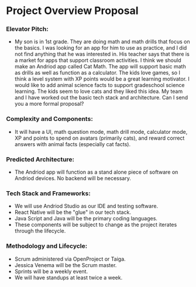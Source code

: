 
# Project Overview Proposal

### Elevator Pitch:

* My son is in 1st grade. They are doing math and math drills that focus on the basics. I was looking for an app for him to use as practice, and I did not find anything that he was interested in. His teacher says that there is a market for apps that support classroom activities. I think we should make an Andriod app called Cat Math. The app will support basic math as drills as well as function as a calculator. The kids love games, so I think a level system with XP points would be a great learning motivator. I would like to add animal science facts to support gradeschool science learning. The kids seem to love cats and they liked this idea. My team and I have worked out the basic tech stack and architecture. Can I send you a more formal proposal?
	
### Complexity and Components:

* It will have a UI, math question mode, math drill mode, calculator mode, XP and points to spend on avatars (primarily cats), and reward correct answers with animal facts (especially cat facts). 

### Predicted Architecture:

* The Andriod app will function as a stand alone piece of software on Andriod devices. No backend will be necessary.

### Tech Stack and Frameworks:

* We will use Andriod Studio as our IDE and testing software. 
* React Native will be the "glue" in our tech stack.
* Java Script and Java will be the primary coding languages.
* These components will be subject to change as the project iterates through the lifecycle.

### Methodology and Lifecycle:

* Scrum administered via OpenProject or Taiga. 
* Jessica Venema will be the Scrum master.
* Sprints will be a weekly event.
* We will have standups at least twice a week.


